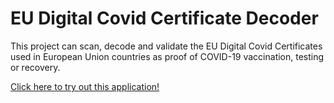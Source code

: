 # EU Digital Covid Certificate Decoder 

This project can scan, decode and validate the EU Digital Covid Certificates
used in European Union countries as proof of COVID-19 vaccination, testing or
recovery.

[Click here to try out this application!](https://miguelgrinberg.github.io/eudcc-decoder/)
